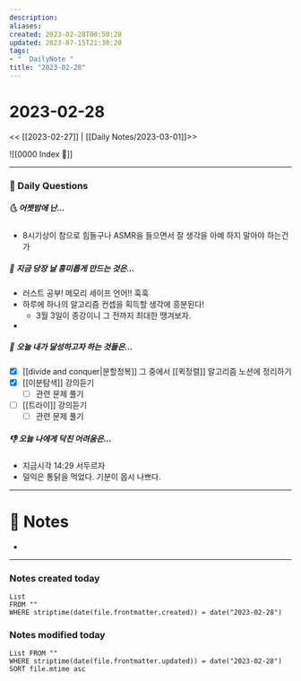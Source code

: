 ```yaml
---
description:
aliases: 
created: 2023-02-28T00:50:28
updated: 2023-07-15T21:30:20
tags:
- "  DailyNote "
title: "2023-02-28"
---
```


# 2023-02-28

<< [[2023-02-27]] | [[Daily Notes/2023-03-01]]>>

![[0000 Index 🔗]]

---

### 📅 Daily Questions

##### 🌜 어젯밤에 난...

- 8시기상이 참으로 힘들구나 ASMR을 들으면서 잘 생각을 아예 하지 말아야 하는건가

##### 🙌 지금 당장 날 흥미롭게 만드는 것은...

- 러스트 공부! 메모리 세이프 언어!! 훅훅
- 하루에 하나의 알고리즘 컨셉을 획득할 생각에 흥분된다! 
	- 3월 3일이 종강이니 그 전까지 최대한 땡겨보자.
- 

##### 🚀 오늘 내가 달성하고자 하는 것들은...

- [x] [[divide and conquer|분할정복]] 그 중에서 [[퀵정렬]] 알고리즘 노션에 정리하기
- [x] [[이분탐색]] 강의듣기
	- [ ] 관련 문제 풀기
- [ ] [[트라이]] 강의듣기
	- [ ] 관련 문제 풀기

##### 👎 오늘 나에게 닥친 어려움은...

- 지금시각 14:29 서두르자
- 덜익은 통닭을 먹었다. 기분이 몹시 나쁘다.

---

# 📝 Notes

- 

---

### Notes created today

```dataview
List 
FROM "" 
WHERE striptime(date(file.frontmatter.created)) = date("2023-02-28")
```

### Notes modified today

```dataview
List FROM "" 
WHERE striptime(date(file.frontmatter.updated)) = date("2023-02-28") 
SORT file.mtime asc
```
